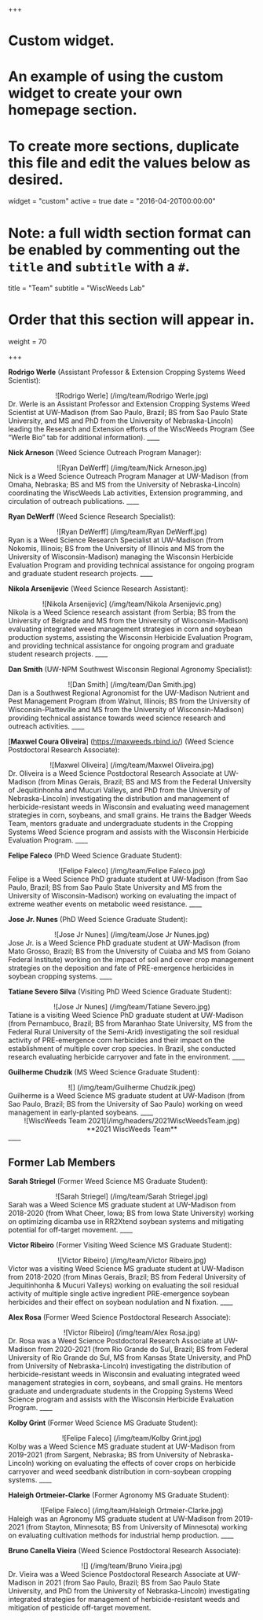 +++
# Custom widget.
# An example of using the custom widget to create your own homepage section.
# To create more sections, duplicate this file and edit the values below as desired.
widget = "custom"
active = true
date = "2016-04-20T00:00:00"

# Note: a full width section format can be enabled by commenting out the `title` and `subtitle` with a `#`.
title = "Team"
subtitle = "WiscWeeds Lab"

# Order that this section will appear in.
weight = 70

+++

**Rodrigo Werle** (Assistant Professor & Extension Cropping Systems Weed Scientist):
<center>![Rodrigo Werle] (/img/team/Rodrigo Werle.jpg)</center>
Dr. Werle is an Assistant Professor and Extension Cropping Systems Weed Scientist at UW-Madison (from Sao Paulo, Brazil; BS from Sao Paulo State University, and MS and PhD from the University of Nebraska-Lincoln) leading the Research and Extension efforts of the WiscWeeds Program (See “Werle Bio” tab for additional information). 
____

**Nick Arneson** (Weed Science Outreach Program Manager):
<center>![Ryan DeWerff] (/img/team/Nick Arneson.jpg)</center> 
Nick is a Weed Science Outreach Program Manager at UW-Madison (from Omaha, Nebraska; BS and MS from the University of Nebraska-Lincoln) coordinating the WiscWeeds Lab activities, Extension programming, and circulation of outreach publications.  
____ 

**Ryan DeWerff** (Weed Science Research Specialist):
<center>![Ryan DeWerff] (/img/team/Ryan DeWerff.jpg)</center>
Ryan is a Weed Science Research Specialist at UW-Madison (from Nokomis, Illinois; BS from the University of Illinois and MS from the University of Wisconsin-Madison) managing the Wisconsin Herbicide Evaluation Program and providing technical assistance for ongoing program and graduate student research projects.
____

**Nikola Arsenijevic** (Weed Science Research Assistant):
<center>![Nikola Arsenijevic] (/img/team/Nikola Arsenijevic.png)</center>
Nikola is a Weed Science research assistant (from Serbia; BS from the University of Belgrade and MS from the University of Wisconsin-Madison) evaluating integrated weed management strategies in corn and soybean production systems, assisting the Wisconsin Herbicide Evaluation Program, and providing technical assistance for ongoing program and graduate student research projects. 
____

**Dan Smith** (UW-NPM Southwest Wisconsin Regional Agronomy Specialist):
<center>![Dan Smith] (/img/team/Dan Smith.jpg)</center>  
Dan is a Southwest Regional Agronomist for the UW-Madison Nutrient and Pest Management Program (from Walnut, Illinois; BS from the University of Wisconsin-Platteville and MS from the University of Wisconsin-Madison) providing technical assistance towards weed science research and outreach activities. 
____

[**Maxwel Coura Oliveira**] (https://maxweeds.rbind.io/) (Weed Science Postdoctoral Research Associate):
<center>![Maxwel Oliveira] (/img/team/Maxwel Oliveira.jpg)</center>
Dr. Oliveira is a Weed Science Postdoctoral Research Associate at UW-Madison (from Minas Gerais, Brazil; BS and MS from the Federal University of Jequitinhonha and Mucuri Valleys, and PhD from the University of Nebraska-Lincoln) investigating the distribution and management of herbicide-resistant weeds in Wisconsin and evaluating weed management strategies in corn, soybeans, and small grains. He trains the Badger Weeds Team, mentors graduate and undergraduate students in the Cropping Systems Weed Science program and assists with the Wisconsin Herbicide Evaluation Program.
____

**Felipe Faleco** (PhD Weed Science Graduate Student):
<center>![Felipe Faleco] (/img/team/Felipe Faleco.jpg)</center>
Felipe is a Weed Science PhD graduate student at UW-Madison (from Sao Paulo, Brazil; BS from Sao Paulo State University and MS from the University of Wisconsin-Madison) working on evaluating the impact of extreme weather events on metabolic weed resistance. 
____

**Jose Jr. Nunes** (PhD Weed Science Graduate Student):
<center>![Jose Jr Nunes] (/img/team/Jose Jr Nunes.jpg)</center>
Jose Jr. is a Weed Science PhD graduate student at UW-Madison (from Mato Grosso, Brazil; BS from the University of Cuiaba and MS from Goiano Federal Institute) working on the impact of soil and cover crop management strategies on the deposition and fate of PRE-emergence herbicides in soybean cropping systems. 
____

**Tatiane Severo Silva** (Visiting PhD Weed Science Graduate Student):
<center>![Jose Jr Nunes] (/img/team/Tatiane Severo.jpg)</center>
Tatiane is a visiting Weed Science PhD graduate student at UW-Madison (from Pernambuco, Brazil; BS from Maranhao State University, MS from the Federal Rural University of the Semi-Arid) investigating the soil residual activity of PRE-emergence corn herbicides and their impact on the establishment of multiple cover crop species. In Brazil, she conducted research evaluating herbicide carryover and fate in the environment. 
____

**Guilherme Chudzik** (MS Weed Science Graduate Student):
<center>![] (/img/team/Guilherme Chudzik.jpeg)</center>
Guilherme is a Weed Science MS graduate student at UW-Madison (from Sao Paulo, Brazil; BS from the University of Sao Paulo) working on weed management in early-planted soybeans.
____

<center>![WiscWeeds Team 2021](/img/headers/2021WiscWeedsTeam.jpg)</center>
<center> **2021 WiscWeeds Team**</center> 
____

## **Former Lab Members**  

**Sarah Striegel** (Former Weed Science MS Graduate Student):
<center>![Sarah Striegel] (/img/team/Sarah Striegel.jpg)</center>
Sarah was a Weed Science MS graduate student at UW-Madison from 2018-2020 (from What Cheer, Iowa; BS from Iowa State University) working on optimizing dicamba use in RR2Xtend soybean systems and mitigating potential for off-target movement. 
____

**Victor Ribeiro** (Former Visiting Weed Science MS Graduate Student):
<center>![Victor Ribeiro] (/img/team/Victor Ribeiro.jpg)</center>
Victor was a visiting Weed Science MS graduate student at UW-Madison from 2018-2020 (from Minas Gerais, Brazil; BS from Federal University of Jequitinhonha & Mucuri Valleys) working on evaluating the soil residual activity of multiple single active ingredient PRE-emergence soybean herbicides and their effect on soybean nodulation and N fixation. 
____

**Alex Rosa** (Former Weed Science Postdoctoral Research Associate):
<center>![Victor Ribeiro] (/img/team/Alex Rosa.jpg)</center>
Dr. Rosa was a Weed Science Postdoctoral Research Associate at UW-Madison from 2020-2021 (from Rio Grande do Sul, Brazil; BS from Federal University of Rio Grande do Sul, MS from Kansas State University, and PhD from University of Nebraska-Lincoln) investigating the distribution of herbicide-resistant weeds in Wisconsin and evaluating integrated weed management strategies in corn, soybeans, and small grains. He mentors graduate and undergraduate students in the Cropping Systems Weed Science program and assists with the Wisconsin Herbicide Evaluation Program.
____

**Kolby Grint** (Former Weed Science MS Graduate Student):
<center>![Felipe Faleco] (/img/team/Kolby Grint.jpg)</center>
Kolby was a Weed Science MS graduate student at UW-Madison  from 2019-2021 (from Sargent, Nebraska; BS from University of Nebraska-Lincoln) working on evaluating the effects of cover crops on herbicide carryover and weed seedbank distribution in corn-soybean cropping systems. 
____

**Haleigh Ortmeier-Clarke** (Former Agronomy MS Graduate Student):
<center>![Felipe Faleco] (/img/team/Haleigh Ortmeier-Clarke.jpg)</center>
Haleigh was an Agronomy MS graduate student at UW-Madison from 2019-2021 (from Stayton, Minnesota; BS from University of Minnesota) working on evaluating cultivation methods for industrial hemp production. 
____

**Bruno Canella Vieira** (Weed Science Postdoctoral Research Associate):
<center>![] (/img/team/Bruno Vieira.jpg)</center>
Dr. Vieira was a Weed Science Postdoctoral Research Associate at UW-Madison in 2021 (from Sao Paulo, Brazil; BS from Sao Paulo State University, and PhD from the University of Nebraska-Lincoln) investigating integrated strategies for management of herbicide-resistant weeds and mitigation of pesticide off-target movement. 
